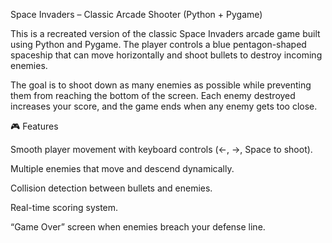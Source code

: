 Space Invaders – Classic Arcade Shooter (Python + Pygame)

This is a recreated version of the classic Space Invaders arcade game built using Python and Pygame. The player controls a blue pentagon-shaped spaceship that can move horizontally and shoot bullets to destroy incoming enemies.

The goal is to shoot down as many enemies as possible while preventing them from reaching the bottom of the screen. Each enemy destroyed increases your score, and the game ends when any enemy gets too close.

🎮 Features

Smooth player movement with keyboard controls (←, →, Space to shoot).

Multiple enemies that move and descend dynamically.

Collision detection between bullets and enemies.

Real-time scoring system.

“Game Over” screen when enemies breach your defense line.
